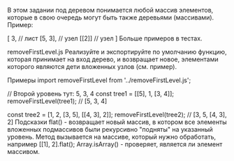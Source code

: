 В этом задании под деревом понимается любой массив элементов, которые в свою очередь могут быть также деревьями (массивами). Пример:

[
  3, // лист
  [5, 3], // узел
  [[2]] // узел
]
Больше примеров в тестах.

removeFirstLevel.js
Реализуйте и экспортируйте по умолчанию функцию, которая принимает на вход дерево, и возвращает новое, элементами которого являются дети вложенных узлов (см. пример).

Примеры
import removeFirstLevel from '../removeFirstLevel.js';
 
// Второй уровень тут: 5, 3, 4
const tree1 = [[5], 1, [3, 4]];
removeFirstLevel(tree1); // [5, 3, 4]
 
const tree2 = [1, 2, [3, 5], [[4, 3], 2]];
removeFirstLevel(tree2);
// [3, 5, [4, 3], 2]
Подсказки
flat() - возвращает новый массив, в котором все элементы вложенных подмассивов были рекурсивно "подняты" на указанный уровень. Метод вызывается на массиве, который нужно обработать, например [[1], 2].flat();
Array.isArray() - проверяет, является ли элемент массивом.